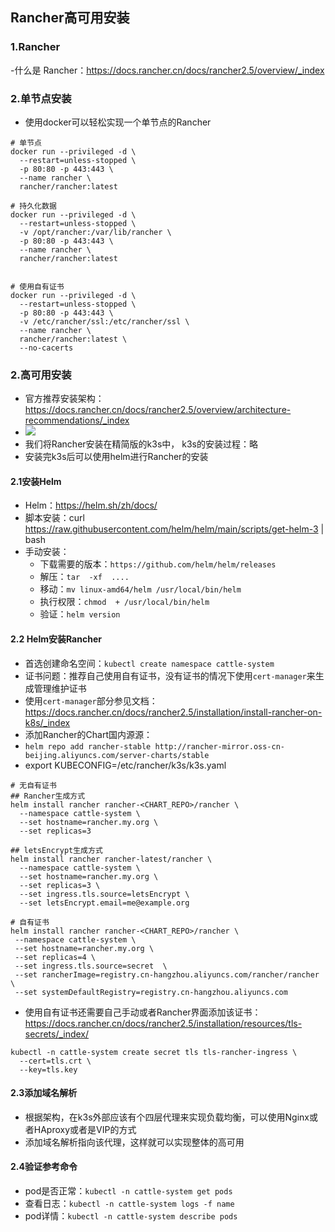 ## Rancher高可用安装

### 1.Rancher
-什么是 Rancher：https://docs.rancher.cn/docs/rancher2.5/overview/_index

### 2.单节点安装
- 使用docker可以轻松实现一个单节点的Rancher

```
# 单节点
docker run --privileged -d \
  --restart=unless-stopped \
  -p 80:80 -p 443:443 \
  --name rancher \
  rancher/rancher:latest 

# 持久化数据
docker run --privileged -d \
  --restart=unless-stopped \
  -v /opt/rancher:/var/lib/rancher \
  -p 80:80 -p 443:443 \
  --name rancher \
  rancher/rancher:latest 


# 使用自有证书
docker run --privileged -d \
  --restart=unless-stopped \
  -p 80:80 -p 443:443 \
  -v /etc/rancher/ssl:/etc/rancher/ssl \
  --name rancher \
  rancher/rancher:latest \
  --no-cacerts 
```

### 2.高可用安装
- 官方推荐安装架构：https://docs.rancher.cn/docs/rancher2.5/overview/architecture-recommendations/_index
- ![](https://docs.rancher.cn/assets/images/rancher2ha-109862fddef6042942f103cfc94d892b.svg)
- 我们将Rancher安装在精简版的k3s中， k3s的安装过程：略
- 安装完k3s后可以使用helm进行Rancher的安装

#### 2.1安装Helm
- Helm：https://helm.sh/zh/docs/
- 脚本安装：curl https://raw.githubusercontent.com/helm/helm/main/scripts/get-helm-3 | bash
- 手动安装：
    + 下载需要的版本：`https://github.com/helm/helm/releases`
    + 解压：`tar  -xf  ....`
    + 移动：`mv linux-amd64/helm /usr/local/bin/helm`
    + 执行权限：`chmod  + /usr/local/bin/helm`
    + 验证：`helm version`


#### 2.2 Helm安装Rancher
- 首选创建命名空间：`kubectl create namespace cattle-system`
- 证书问题：推荐自己使用自有证书，没有证书的情况下使用`cert-manager`来生成管理维护证书
- 使用`cert-manager`部分参见文档：https://docs.rancher.cn/docs/rancher2.5/installation/install-rancher-on-k8s/_index
- 添加Rancher的Chart国内源源：
- `helm repo add rancher-stable http://rancher-mirror.oss-cn-beijing.aliyuncs.com/server-charts/stable`
- export KUBECONFIG=/etc/rancher/k3s/k3s.yaml

```
# 无自有证书
## Rancher生成方式
helm install rancher rancher-<CHART_REPO>/rancher \
  --namespace cattle-system \
  --set hostname=rancher.my.org \
  --set replicas=3

## letsEncrypt生成方式
helm install rancher rancher-latest/rancher \
  --namespace cattle-system \
  --set hostname=rancher.my.org \
  --set replicas=3 \
  --set ingress.tls.source=letsEncrypt \
  --set letsEncrypt.email=me@example.org

# 自有证书
helm install rancher rancher-<CHART_REPO>/rancher \
 --namespace cattle-system \
 --set hostname=rancher.my.org \
 --set replicas=4 \
 --set ingress.tls.source=secret  \
 --set rancherImage=registry.cn-hangzhou.aliyuncs.com/rancher/rancher  \
 --set systemDefaultRegistry=registry.cn-hangzhou.aliyuncs.com
```

- 使用自有证书还需要自己手动或者Rancher界面添加该证书：https://docs.rancher.cn/docs/rancher2.5/installation/resources/tls-secrets/_index/

```
kubectl -n cattle-system create secret tls tls-rancher-ingress \
  --cert=tls.crt \
  --key=tls.key
```

#### 2.3添加域名解析
- 根据架构，在k3s外部应该有个四层代理来实现负载均衡，可以使用Nginx或者HAproxy或者是VIP的方式
- 添加域名解析指向该代理，这样就可以实现整体的高可用
  
#### 2.4验证参考命令
- pod是否正常：`kubectl -n cattle-system get pods`
- 查看日志：`kubectl -n cattle-system logs -f name`
- pod详情：`kubectl -n cattle-system describe pods`
